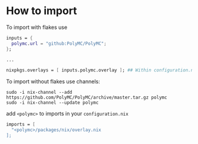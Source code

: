# How to import

To import with flakes use
```nix
inputs = {
  polymc.url = "github:PolyMC/PolyMC";
};

...

nixpkgs.overlays = [ inputs.polymc.overlay ]; ## Within configuration.nix
```

To import without flakes use channels:

```
sudo -i nix-channel --add https://github.com/PolyMC/PolyMC/archive/master.tar.gz polymc
sudo -i nix-channel --update polymc
```
add `<polymc>` to imports in your `configuration.nix`

```nix
imports = [
  "<polymc>/packages/nix/overlay.nix
];
```